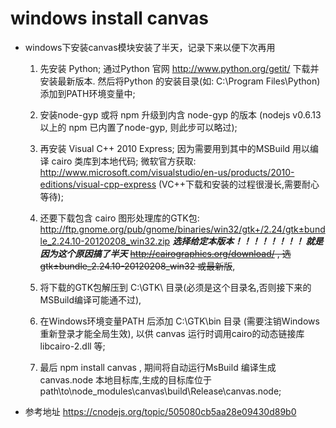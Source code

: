 #            windows install canvas

+ windows下安装canvas模块安装了半天，记录下来以便下次再用
  1. 先安装 Python;  通过Python 官网 http://www.python.org/getit/ 下载并安装最新版本.  然后将Python 的安装目录(如: C:\Program Files\Python) 添加到PATH环境变量中;

  2. 安装node-gyp 或将 npm 升级到内含 node-gyp 的版本  (nodejs v0.6.13以上的 npm 已内置了node-gyp, 则此步可以略过);

  3. 再安装 Visual C++ 2010 Express; 因为需要用到其中的MSBuild 用以编译 cairo 类库到本地代码; 微软官方获取: http://www.microsoft.com/visualstudio/en-us/products/2010-editions/visual-cpp-express  (VC++下载和安装的过程很漫长,需要耐心等待);

  4. 还要下载包含 cairo 图形处理库的GTK包: http://ftp.gnome.org/pub/gnome/binaries/win32/gtk+/2.24/gtk±bundle_2.24.10-20120208_win32.zip  ***选择给定本版本！！！！！！！！ 就是因为这个原因搞了半天***
  ~~http://cairographics.org/download/ , 选gtk±bundle_2.24.10-20120208_win32 或最新版~~,

  5. 将下载的GTK包解压到 C:\GTK\ 目录(必须是这个目录名,否则接下来的MSBuild编译可能通不过),

  6. 在Windows环境变量PATH  后添加 C:\GTK\bin 目录 (需要注销Windows重新登录才能全局生效),    以供 canvas 运行时调用cairo的动态链接库 libcairo-2.dll 等;

  7. 最后 npm install canvas , 期间将自动运行MsBuild 编译生成 canvas.node 本地目标库,生成的目标库位于 path\to\node_modules\canvas\build\Release\canvas.node;


+ 参考地址
  https://cnodejs.org/topic/505080cb5aa28e09430d89b0